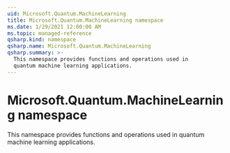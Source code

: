 ```yaml
---
uid: Microsoft.Quantum.MachineLearning
title: Microsoft.Quantum.MachineLearning namespace
ms.date: 1/29/2021 12:00:00 AM
ms.topic: managed-reference
qsharp.kind: namespace
qsharp.name: Microsoft.Quantum.MachineLearning
qsharp.summary: >-
  This namespace provides functions and operations used in
  quantum machine learning applications.
---
```


# Microsoft.Quantum.MachineLearning namespace

This namespace provides functions and operations used inquantum machine learning applications.

